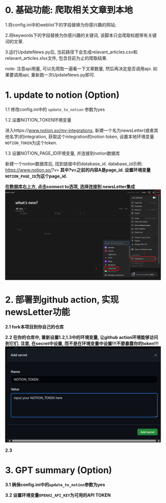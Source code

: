 # 0. 基础功能: 爬取相关文章到本地
1.将config.ini中的weblist下的字段替换为你感兴趣的网站;

2.将keywords下的字段替换为你感兴趣的关键词, 该脚本只会爬取标题带有关键词的文章.

3.运行UpdateNews.py后, 当前路径下会生成relavant_articles.csv和relavant_articles.xlsx文件, 包含目前为止的爬取结果.



note: 注意api用量, 可以先爬取一遍看一下文章数量, 然后再决定是否调用api. 如果要调用api, 重新跑一次UpdateNews.py即可.

# 1. update to notion  (Option)
1.1 修改config.ini中的 `update_to_notion` 参数为yes

1.2 设置NOTION_TOKEN环境变量

进入https://www.notion.so/my-integrations, 新建一个名为newsLetter(或者其他名字)的integration, 获取这个integration的notion token, 设置本地环境变量`NOTION_TOKEN`为这个token.


1.3 设置NOTION_PAGE_ID环境变量, 并连接到notion数据库

新建一个notion数据库后, 找到链接中的database_id.
database_id示例: 
https://www.notion.so/<A>?v=<B>
其中?v=之前的内容A是page_id.
设置环境变量`NOTION_PAGE_ID`为这个page_id.

在数据库右上方, 点击connect to选项, 选择连接到
newsLetter集成
![Alt text](image-1.png)


# 2. 部署到github action, 实现newsLetter功能

2.1 fork本项目到你自己的仓库

2.2 在你的仓库中, 重新设置1.2,1.3中的环境变量, 让github action环境能够访问到它们. 注意, 在secret中设置, 而不是在环境变量中设置!!!不要暴露你的token!!!
![img.png](img.png)

2.3

# 3. GPT summary (Option)

3.1 确保config.ini中的`update_to_notion`参数为yes

3.2 设置环境变量`OPENAI_API_KEY`为可用的API TOKEN



